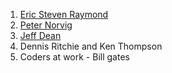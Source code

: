 
1. [Eric Steven Raymond](http://www.catb.org/~esr/faqs/hacker-howto.html)
2. [Peter Norvig](https://norvig.com/)
3. [Jeff Dean]()
4. Dennis Ritchie and Ken Thompson
5. Coders at work - Bill gates 
